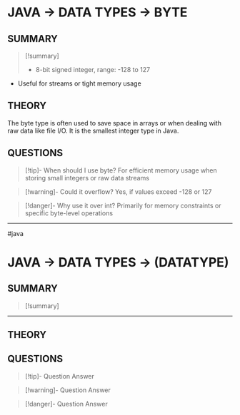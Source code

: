 # JAVA -> DATA TYPES -> BYTE
## SUMMARY
> [!summary]
> - 8-bit signed integer, range: -128 to 127
- Useful for streams or tight memory usage

## THEORY
The byte type is often used to save space in arrays or when dealing with raw data like file I/O. It is the smallest integer type in Java.

## QUESTIONS
> [!tip]- When should I use byte?
> For efficient memory usage when storing small integers or raw data streams

> [!warning]- Could it overflow?
> Yes, if values exceed -128 or 127

> [!danger]- Why use it over int?
> Primarily for memory constraints or specific byte-level operations
- - - 
#java 

# JAVA -> DATA TYPES -> (DATATYPE)
## SUMMARY
> [!summary]
> 
- - - 
## THEORY

## QUESTIONS
> [!tip]- Question
> Answer

> [!warning]- Question
> Answer

> [!danger]- Question
> Answer
